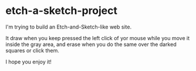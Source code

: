 # etch-a-sketch-project

I'm trying to build an Etch-and-Sketch-like web site. 

It draw when you keep pressed the left click of yor mouse while you move it inside the gray area, and erase when you do the same over the darked squares or click them.

I hope you enjoy it!